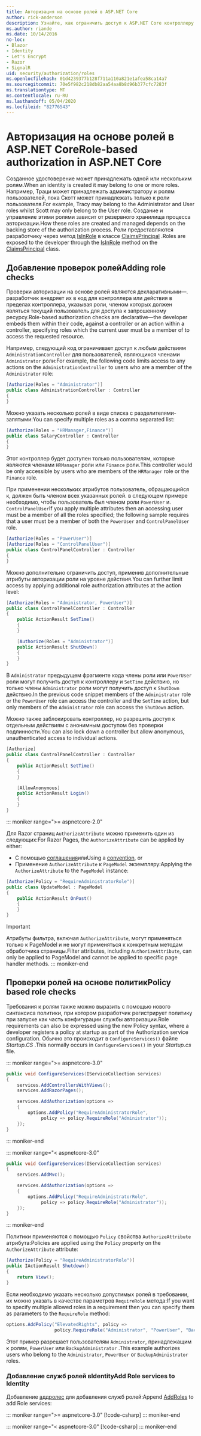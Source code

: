 ```yaml
---
title: Авторизация на основе ролей в ASP.NET Core
author: rick-anderson
description: Узнайте, как ограничить доступ к ASP.NET Core контроллеру и действиям, передав роли атрибуту авторизации.
ms.author: riande
ms.date: 10/14/2016
no-loc:
- Blazor
- Identity
- Let's Encrypt
- Razor
- SignalR
uid: security/authorization/roles
ms.openlocfilehash: 01d4239377b128f711a110a821e1afea58ca14a7
ms.sourcegitcommit: 70e5f982c218db82aa54aa8b8d96b377cfc7283f
ms.translationtype: MT
ms.contentlocale: ru-RU
ms.lasthandoff: 05/04/2020
ms.locfileid: "82776543"
---
```

# <a name="role-based-authorization-in-aspnet-core"></a><span data-ttu-id="a51bc-103">Авторизация на основе ролей в ASP.NET Core</span><span class="sxs-lookup"><span data-stu-id="a51bc-103">Role-based authorization in ASP.NET Core</span></span>

<a name="security-authorization-role-based"></a>

<span data-ttu-id="a51bc-104">Созданное удостоверение может принадлежать одной или нескольким ролям.</span><span class="sxs-lookup"><span data-stu-id="a51bc-104">When an identity is created it may belong to one or more roles.</span></span> <span data-ttu-id="a51bc-105">Например, Траци может принадлежать администратору и ролям пользователей, пока Скотт может принадлежать только к роли пользователя.</span><span class="sxs-lookup"><span data-stu-id="a51bc-105">For example, Tracy may belong to the Administrator and User roles whilst Scott may only belong to the User role.</span></span> <span data-ttu-id="a51bc-106">Создание и управление этими ролями зависит от резервного хранилища процесса авторизации.</span><span class="sxs-lookup"><span data-stu-id="a51bc-106">How these roles are created and managed depends on the backing store of the authorization process.</span></span> <span data-ttu-id="a51bc-107">Роли предоставляются разработчику через метод [IsInRole](/dotnet/api/system.security.principal.genericprincipal.isinrole) в классе [ClaimsPrincipal](/dotnet/api/system.security.claims.claimsprincipal) .</span><span class="sxs-lookup"><span data-stu-id="a51bc-107">Roles are exposed to the developer through the [IsInRole](/dotnet/api/system.security.principal.genericprincipal.isinrole) method on the [ClaimsPrincipal](/dotnet/api/system.security.claims.claimsprincipal) class.</span></span>

## <a name="adding-role-checks"></a><span data-ttu-id="a51bc-108">Добавление проверок ролей</span><span class="sxs-lookup"><span data-stu-id="a51bc-108">Adding role checks</span></span>

<span data-ttu-id="a51bc-109">Проверки авторизации на основе ролей являются декларативными&mdash;. разработчик внедряет их в код для контроллера или действия в пределах контроллера, указывая роли, членом которых должен являться текущий пользователь для доступа к запрошенному ресурсу.</span><span class="sxs-lookup"><span data-stu-id="a51bc-109">Role-based authorization checks are declarative&mdash;the developer embeds them within their code, against a controller or an action within a controller, specifying roles which the current user must be a member of to access the requested resource.</span></span>

<span data-ttu-id="a51bc-110">Например, следующий код ограничивает доступ к любым действиям `AdministrationController` для пользователей, являющихся членами `Administrator` роли:</span><span class="sxs-lookup"><span data-stu-id="a51bc-110">For example, the following code limits access to any actions on the `AdministrationController` to users who are a member of the `Administrator` role:</span></span>

```csharp
[Authorize(Roles = "Administrator")]
public class AdministrationController : Controller
{
}
```

<span data-ttu-id="a51bc-111">Можно указать несколько ролей в виде списка с разделителями-запятыми:</span><span class="sxs-lookup"><span data-stu-id="a51bc-111">You can specify multiple roles as a comma separated list:</span></span>

```csharp
[Authorize(Roles = "HRManager,Finance")]
public class SalaryController : Controller
{
}
```

<span data-ttu-id="a51bc-112">Этот контроллер будет доступен только пользователям, которые являются членами `HRManager` роли или `Finance` роли.</span><span class="sxs-lookup"><span data-stu-id="a51bc-112">This controller would be only accessible by users who are members of the `HRManager` role or the `Finance` role.</span></span>

<span data-ttu-id="a51bc-113">При применении нескольких атрибутов пользователь, обращающийся к, должен быть членом всех указанных ролей. в следующем примере необходимо, чтобы пользователь был членом роли `PowerUser` и. `ControlPanelUser`</span><span class="sxs-lookup"><span data-stu-id="a51bc-113">If you apply multiple attributes then an accessing user must be a member of all the roles specified; the following sample requires that a user must be a member of both the `PowerUser` and `ControlPanelUser` role.</span></span>

```csharp
[Authorize(Roles = "PowerUser")]
[Authorize(Roles = "ControlPanelUser")]
public class ControlPanelController : Controller
{
}
```

<span data-ttu-id="a51bc-114">Можно дополнительно ограничить доступ, применив дополнительные атрибуты авторизации роли на уровне действия.</span><span class="sxs-lookup"><span data-stu-id="a51bc-114">You can further limit access by applying additional role authorization attributes at the action level:</span></span>

```csharp
[Authorize(Roles = "Administrator, PowerUser")]
public class ControlPanelController : Controller
{
    public ActionResult SetTime()
    {
    }

    [Authorize(Roles = "Administrator")]
    public ActionResult ShutDown()
    {
    }
}
```

<span data-ttu-id="a51bc-115">В `Administrator` предыдущем фрагменте кода члены роли или `PowerUser` роли могут получить доступ к контроллеру и `SetTime` действию, но только члены `Administrator` роли могут получить доступ к `ShutDown` действию.</span><span class="sxs-lookup"><span data-stu-id="a51bc-115">In the previous code snippet members of the `Administrator` role or the `PowerUser` role can access the controller and the `SetTime` action, but only members of the `Administrator` role can access the `ShutDown` action.</span></span>

<span data-ttu-id="a51bc-116">Можно также заблокировать контроллер, но разрешить доступ к отдельным действиям с анонимным доступом без проверки подлинности.</span><span class="sxs-lookup"><span data-stu-id="a51bc-116">You can also lock down a controller but allow anonymous, unauthenticated access to individual actions.</span></span>

```csharp
[Authorize]
public class ControlPanelController : Controller
{
    public ActionResult SetTime()
    {
    }

    [AllowAnonymous]
    public ActionResult Login()
    {
    }
}
```

::: moniker range=">= aspnetcore-2.0"

<span data-ttu-id="a51bc-117">Для Razor страниц `AuthorizeAttribute` можно применить один из следующих:</span><span class="sxs-lookup"><span data-stu-id="a51bc-117">For Razor Pages, the `AuthorizeAttribute` can be applied by either:</span></span>

* <span data-ttu-id="a51bc-118">С помощью [соглашения](xref:razor-pages/razor-pages-conventions#page-model-action-conventions)или</span><span class="sxs-lookup"><span data-stu-id="a51bc-118">Using a [convention](xref:razor-pages/razor-pages-conventions#page-model-action-conventions), or</span></span>
* <span data-ttu-id="a51bc-119">Применение `AuthorizeAttribute` к `PageModel` экземпляру:</span><span class="sxs-lookup"><span data-stu-id="a51bc-119">Applying the `AuthorizeAttribute` to the `PageModel` instance:</span></span>

```csharp
[Authorize(Policy = "RequireAdministratorRole")]
public class UpdateModel : PageModel
{
    public ActionResult OnPost()
    {
    }
}
```

> [!IMPORTANT]
> <span data-ttu-id="a51bc-120">Атрибуты фильтра, включая `AuthorizeAttribute`, могут применяться только к PageModel и не могут применяться к конкретным методам обработчика страницы.</span><span class="sxs-lookup"><span data-stu-id="a51bc-120">Filter attributes, including `AuthorizeAttribute`, can only be applied to PageModel and cannot be applied to specific page handler methods.</span></span>
::: moniker-end

<a name="security-authorization-role-policy"></a>

## <a name="policy-based-role-checks"></a><span data-ttu-id="a51bc-121">Проверки ролей на основе политик</span><span class="sxs-lookup"><span data-stu-id="a51bc-121">Policy based role checks</span></span>

<span data-ttu-id="a51bc-122">Требования к ролям также можно выразить с помощью нового синтаксиса политики, при котором разработчик регистрирует политику при запуске как часть конфигурации службы авторизации.</span><span class="sxs-lookup"><span data-stu-id="a51bc-122">Role requirements can also be expressed using the new Policy syntax, where a developer registers a policy at startup as part of the Authorization service configuration.</span></span> <span data-ttu-id="a51bc-123">Обычно это происходит в `ConfigureServices()` файле *Startup.CS* .</span><span class="sxs-lookup"><span data-stu-id="a51bc-123">This normally occurs in `ConfigureServices()` in your *Startup.cs* file.</span></span>

::: moniker range=">= aspnetcore-3.0"
```csharp
public void ConfigureServices(IServiceCollection services)
{
    services.AddControllersWithViews();
    services.AddRazorPages();

    services.AddAuthorization(options =>
    {
        options.AddPolicy("RequireAdministratorRole",
             policy => policy.RequireRole("Administrator"));
    });
}
```
::: moniker-end

::: moniker range="< aspnetcore-3.0"
```csharp
public void ConfigureServices(IServiceCollection services)
{
    services.AddMvc();

    services.AddAuthorization(options =>
    {
        options.AddPolicy("RequireAdministratorRole",
             policy => policy.RequireRole("Administrator"));
    });
}
```
::: moniker-end

<span data-ttu-id="a51bc-124">Политики применяются с помощью `Policy` свойства `AuthorizeAttribute` атрибута:</span><span class="sxs-lookup"><span data-stu-id="a51bc-124">Policies are applied using the `Policy` property on the `AuthorizeAttribute` attribute:</span></span>

```csharp
[Authorize(Policy = "RequireAdministratorRole")]
public IActionResult Shutdown()
{
    return View();
}
```

<span data-ttu-id="a51bc-125">Если необходимо указать несколько допустимых ролей в требовании, их можно указать в качестве параметров `RequireRole` метода:</span><span class="sxs-lookup"><span data-stu-id="a51bc-125">If you want to specify multiple allowed roles in a requirement then you can specify them as parameters to the `RequireRole` method:</span></span>

```csharp
options.AddPolicy("ElevatedRights", policy =>
                  policy.RequireRole("Administrator", "PowerUser", "BackupAdministrator"));
```

<span data-ttu-id="a51bc-126">Этот пример разрешает пользователям `Administrator`, принадлежащим к ролям, `PowerUser` или `BackupAdministrator` .</span><span class="sxs-lookup"><span data-stu-id="a51bc-126">This example authorizes users who belong to the `Administrator`, `PowerUser` or `BackupAdministrator` roles.</span></span>

### <a name="add-role-services-to-identity"></a><span data-ttu-id="a51bc-127">Добавление служб ролей вIdentity</span><span class="sxs-lookup"><span data-stu-id="a51bc-127">Add Role services to Identity</span></span>

<span data-ttu-id="a51bc-128">Добавление [аддролес](/dotnet/api/microsoft.aspnetcore.identity.identitybuilder.addroles#Microsoft_AspNetCore_Identity_IdentityBuilder_AddRoles__1) для добавления служб ролей:</span><span class="sxs-lookup"><span data-stu-id="a51bc-128">Append [AddRoles](/dotnet/api/microsoft.aspnetcore.identity.identitybuilder.addroles#Microsoft_AspNetCore_Identity_IdentityBuilder_AddRoles__1) to add Role services:</span></span>

::: moniker range=">= aspnetcore-3.0"
[!code-csharp[](roles/samples/3_0/Startup.cs?name=snippet&highlight=7)]
::: moniker-end

::: moniker range="< aspnetcore-3.0"
[!code-csharp[](roles/samples/2_2/Startup.cs?name=snippet&highlight=7)]
::: moniker-end

